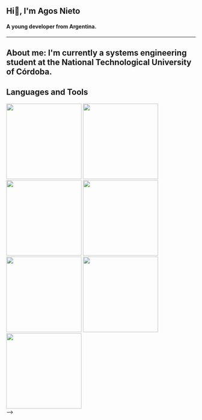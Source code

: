 ## Hi👋, I'm Agos Nieto

#### A young developer from Argentina.
---
About me:
I'm currently a systems engineering student at the National Technological University of Córdoba.
---
## Languages  and Tools
<div aling="left">
    <img src="https://cdn-icons-png.flaticon.com/512/174/174854.png" width="200px" title="HTML" alt="">
    <img src="https://cdn.icon-icons.com/icons2/1826/PNG/512/4202020css3htmllogosocialsocialmedia-115668_115633.png" width="200px" title="CSS" alt="">
    <img src="https://e7.pngegg.com/pngimages/72/936/png-clipart-sass-cascading-style-sheets-preprocessor-less-postcss-meng-miscellaneous-text-thumbnail.png" width="200px" title="SASS" alt="">
    <img src="https://ayudawp.com/wp-content/uploads/2017/01/javascript-logo-escudo.png" width="200px" title="JAVASCRIPT" alt="">
    <img src="https://upload.wikimedia.org/wikipedia/commons/thumb/a/a7/React-icon.svg/2300px-React-icon.svg.png" width="200px" title="REACT" alt="">
    <img src="https://cdn.icon-icons.com/icons2/1508/PNG/512/python_104451.png" width="200px" title="PYTHON" alt="">
    <img src="https://upload.wikimedia.org/wikipedia/commons/thumb/3/3f/Git_icon.svg/2048px-Git_icon.svg.png" width="200px" title="GIT" alt="">
</div>
-->

